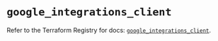 # `google_integrations_client`

Refer to the Terraform Registry for docs: [`google_integrations_client`](https://registry.terraform.io/providers/hashicorp/google/6.49.1/docs/resources/integrations_client).
